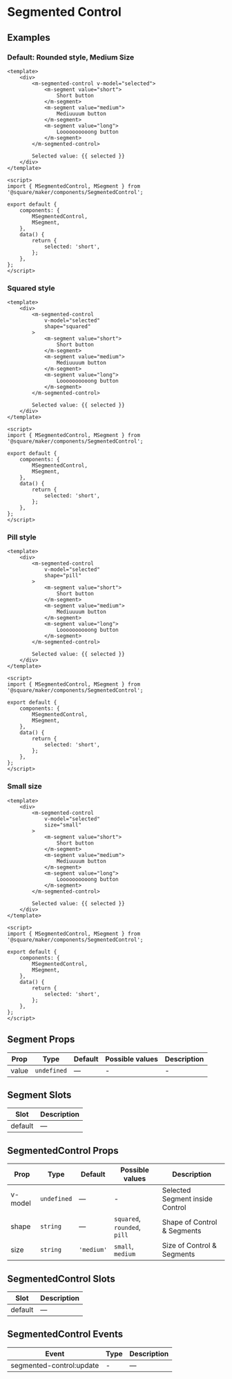 # Segmented Control

## Examples

### Default: Rounded style, Medium Size

```vue
<template>
	<div>
		<m-segmented-control v-model="selected">
			<m-segment value="short">
				Short button
			</m-segment>
			<m-segment value="medium">
				Mediuuuum button
			</m-segment>
			<m-segment value="long">
				Loooooooooong button
			</m-segment>
		</m-segmented-control>

		Selected value: {{ selected }}
	</div>
</template>

<script>
import { MSegmentedControl, MSegment } from '@square/maker/components/SegmentedControl';

export default {
	components: {
		MSegmentedControl,
		MSegment,
	},
	data() {
		return {
			selected: 'short',
		};
	},
};
</script>
```

### Squared style

```vue
<template>
	<div>
		<m-segmented-control
			v-model="selected"
			shape="squared"
		>
			<m-segment value="short">
				Short button
			</m-segment>
			<m-segment value="medium">
				Mediuuuum button
			</m-segment>
			<m-segment value="long">
				Loooooooooong button
			</m-segment>
		</m-segmented-control>

		Selected value: {{ selected }}
	</div>
</template>

<script>
import { MSegmentedControl, MSegment } from '@square/maker/components/SegmentedControl';

export default {
	components: {
		MSegmentedControl,
		MSegment,
	},
	data() {
		return {
			selected: 'short',
		};
	},
};
</script>
```

### Pill style

```vue
<template>
	<div>
		<m-segmented-control
			v-model="selected"
			shape="pill"
		>
			<m-segment value="short">
				Short button
			</m-segment>
			<m-segment value="medium">
				Mediuuuum button
			</m-segment>
			<m-segment value="long">
				Loooooooooong button
			</m-segment>
		</m-segmented-control>

		Selected value: {{ selected }}
	</div>
</template>

<script>
import { MSegmentedControl, MSegment } from '@square/maker/components/SegmentedControl';

export default {
	components: {
		MSegmentedControl,
		MSegment,
	},
	data() {
		return {
			selected: 'short',
		};
	},
};
</script>
```

### Small size

```vue
<template>
	<div>
		<m-segmented-control
			v-model="selected"
			size="small"
		>
			<m-segment value="short">
				Short button
			</m-segment>
			<m-segment value="medium">
				Mediuuuum button
			</m-segment>
			<m-segment value="long">
				Loooooooooong button
			</m-segment>
		</m-segmented-control>

		Selected value: {{ selected }}
	</div>
</template>

<script>
import { MSegmentedControl, MSegment } from '@square/maker/components/SegmentedControl';

export default {
	components: {
		MSegmentedControl,
		MSegment,
	},
	data() {
		return {
			selected: 'short',
		};
	},
};
</script>
```


<!-- api-tables:start -->
## Segment Props

| Prop  | Type        | Default | Possible values | Description |
| ----- | ----------- | ------- | --------------- | ----------- |
| value | `undefined` | —       | -               | -           |


## Segment Slots

| Slot    | Description |
| ------- | ----------- |
| default | —           |


## SegmentedControl Props

| Prop    | Type        | Default    | Possible values              | Description                     |
| ------- | ----------- | ---------- | ---------------------------- | ------------------------------- |
| v-model | `undefined` | —          | -                            | Selected Segment inside Control |
| shape   | `string`    | —          | `squared`, `rounded`, `pill` | Shape of Control & Segments     |
| size    | `string`    | `'medium'` | `small`, `medium`            | Size of Control & Segments      |


## SegmentedControl Slots

| Slot    | Description |
| ------- | ----------- |
| default | —           |


## SegmentedControl Events

| Event                    | Type | Description |
| ------------------------ | ---- | ----------- |
| segmented-control:update | -    | —           |
<!-- api-tables:end -->
